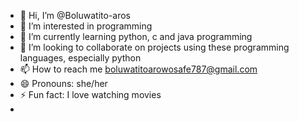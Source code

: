 - 👋 Hi, I’m @Boluwatito-aros
- 👀 I’m interested in programming
- 🌱 I’m currently learning python, c and java programming
- 💞️ I’m looking to collaborate on projects using these programming languages, especially python
- 📫 How to reach me boluwatitoarowosafe787@gmail.com
- 😄 Pronouns: she/her
- ⚡ Fun fact: I love watching movies
- 

<!---
Boluwatito-aros/Boluwatito-aros is a ✨ special ✨ repository because its `README.md` (this file) appears on your GitHub profile.
You can click the Preview link to take a look at your changes.
--->

